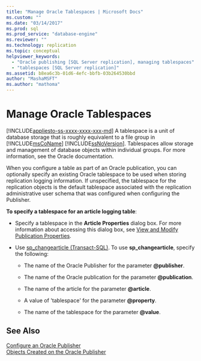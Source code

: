 ```yaml
---
title: "Manage Oracle Tablespaces | Microsoft Docs"
ms.custom: ""
ms.date: "03/14/2017"
ms.prod: sql
ms.prod_service: "database-engine"
ms.reviewer: ""
ms.technology: replication
ms.topic: conceptual
helpviewer_keywords: 
  - "Oracle publishing [SQL Server replication], managing tablespaces"
  - "tablespaces [SQL Server replication]"
ms.assetid: b8ea6c3b-01d6-4efc-bbfb-03b264530bbd
author: "MashaMSFT"
ms.author: "mathoma"
---
```

# Manage Oracle Tablespaces
[!INCLUDE[appliesto-ss-xxxx-xxxx-xxx-md](../../../includes/applies-to-version/sqlserver.md)]
  A tablespace is a unit of database storage that is roughly equivalent to a file group in [!INCLUDE[msCoName](../../../includes/msconame-md.md)] [!INCLUDE[ssNoVersion](../../../includes/ssnoversion-md.md)]. Tablespaces allow storage and management of database objects within individual groups. For more information, see the Oracle documentation.  
  
 When you configure a table as part of an Oracle publication, you can optionally specify an existing Oracle tablespace to be used when storing replication logging information. If unspecified, the tablespace for the replication objects is the default tablespace associated with the replication administrative user schema that was configured when configuring the Publisher.  
  
 **To specify a tablespace for an article logging table**:  
  
-   Specify a tablespace in the **Article Properties** dialog box. For more information about accessing this dialog box, see [View and Modify Publication Properties](../../../relational-databases/replication/publish/view-and-modify-publication-properties.md).  
  
-   Use [sp_changearticle &#40;Transact-SQL&#41;](../../../relational-databases/system-stored-procedures/sp-changearticle-transact-sql.md). To use **sp_changearticle**, specify the following:  
  
    -   The name of the Oracle Publisher for the parameter **\@publisher**.  
  
    -   The name of the Oracle publication for the parameter **\@publication**.  
  
    -   The name of the article for the parameter **\@article**.  
  
    -   A value of 'tablespace' for the parameter **\@property**.  
  
    -   The name of the tablespace for the parameter **\@value**.  
  
## See Also  
 [Configure an Oracle Publisher](../../../relational-databases/replication/non-sql/configure-an-oracle-publisher.md)   
 [Objects Created on the Oracle Publisher](../../../relational-databases/replication/non-sql/objects-created-on-the-oracle-publisher.md)  
  
  
